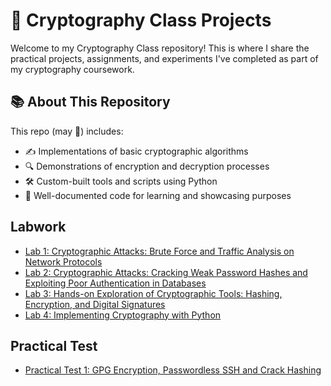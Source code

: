 # 🔐 Cryptography Class Projects

Welcome to my Cryptography Class repository! This is where I share the practical projects, assignments, and experiments I've completed as part of my cryptography coursework.

## 📚 About This Repository

This repo (may 🤞) includes:
- ✍️ Implementations of basic cryptographic algorithms
- 🔍 Demonstrations of encryption and decryption processes
- 🛠️ Custom-built tools and scripts using Python
- 📖 Well-documented code for learning and showcasing purposes

## Labwork
- [Lab 1: Cryptographic Attacks: Brute Force and Traffic Analysis on Network Protocols](Cryptography-Class/Assessments/2-Lab-Works/Lab-Work-1/readme.md)
- [Lab 2: Cryptographic Attacks: Cracking Weak Password Hashes and Exploiting Poor Authentication in Databases](Cryptography-Class/Assessments/2-Lab-Works/Lab-Work-2/readme.md)
- [Lab 3: Hands-on Exploration of Cryptographic Tools: Hashing, Encryption, and Digital Signatures](Cryptography-Class/Assessments/2-Lab-Works/Lab-Work-3/README.md)
- [Lab 4: Implementing Cryptography with Python](Cryptography-Class/Assessments/2-Lab-Works/Lab-Work-4/README.md)

## Practical Test
- [Practical Test 1: GPG Encryption, Passwordless SSH and Crack Hashing](Cryptography-Class/Assessments/4-Practical-Test/Practical-Test-1/README.md)

